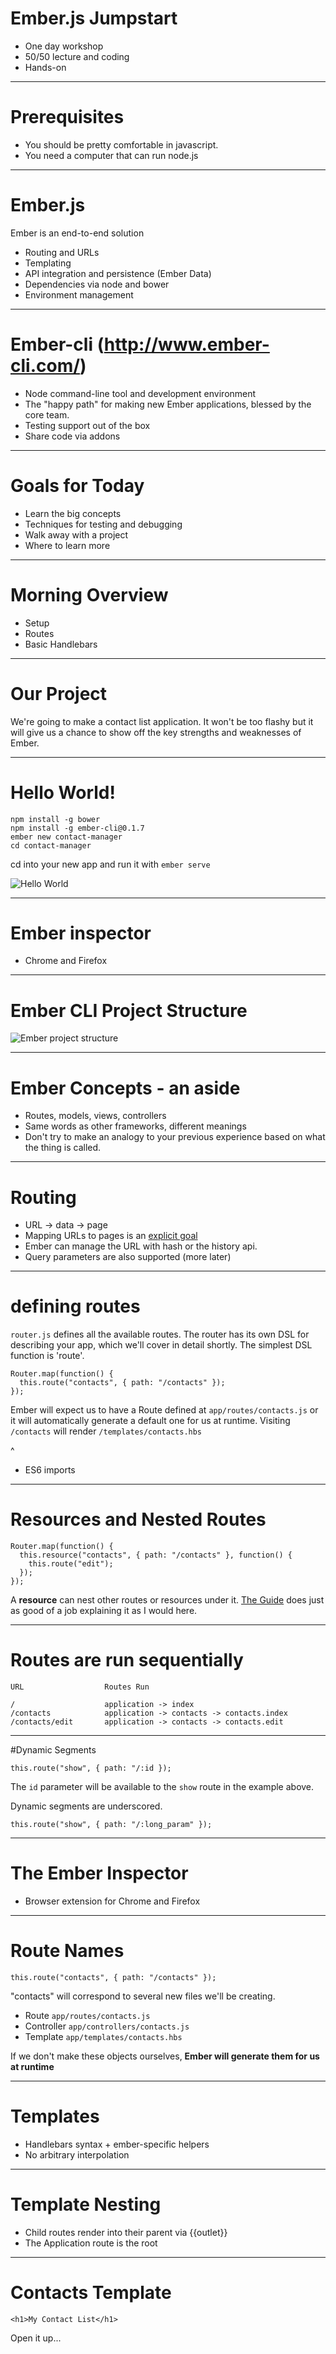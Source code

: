 # Ember.js Jumpstart

* One day workshop
* 50/50 lecture and coding
* Hands-on

---
# Prerequisites

* You should be pretty comfortable in javascript.
* You need a computer that can run node.js

---
# Ember.js

Ember is an end-to-end solution

* Routing and URLs
* Templating
* API integration and persistence (Ember Data)
* Dependencies via node and bower
* Environment management

---
# Ember-cli (http://www.ember-cli.com/)

* Node command-line tool and development environment
* The "happy path" for making new Ember applications, blessed by the core team.
* Testing support out of the box
* Share code via addons

---
# Goals for Today

* Learn the big concepts
* Techniques for testing and debugging
* Walk away with a project
* Where to learn more

---
# Morning Overview

* Setup
* Routes
* Basic Handlebars

---
# Our Project

We're going to make a contact list application.  It won't be too flashy but it will give us a chance
to show off the key strengths and weaknesses of Ember.

---
# Hello World!

```
npm install -g bower
npm install -g ember-cli@0.1.7
ember new contact-manager
cd contact-manager
```

cd into your new app and run it with `ember serve`

![Hello World](/slide-images/hello.png)

---
# Ember inspector
* Chrome and Firefox

---
# Ember CLI Project Structure
![Ember project structure](/slide-images/project-structure.png)

---
# Ember Concepts - an aside

* Routes, models, views, controllers
* Same words as other frameworks, different meanings
* Don't try to make an analogy to your previous experience based on what the thing is called.

---
# Routing

* URL -> data -> page
* Mapping URLs to pages is an [explicit goal](http://www.confreaks.com/videos/2960-jsconfeu2013-stop-breaking-the-web)
* Ember can manage the URL with hash or the history api.
* Query parameters are also supported (more later)

---
# defining routes

`router.js` defines all the available routes. The router has its own DSL
for describing your app, which we'll cover in detail shortly.  The simplest DSL function is
'route'.

```
Router.map(function() {
  this.route("contacts", { path: "/contacts" });
});
```

Ember will expect us to have a Route defined at `app/routes/contacts.js` or it will
automatically generate a default one for us at runtime. Visiting `/contacts` will render
`/templates/contacts.hbs`

^
- ES6 imports

---
# Resources and Nested Routes

```
Router.map(function() {
  this.resource("contacts", { path: "/contacts" }, function() {
    this.route("edit");
  });
});
```

A **resource** can nest other routes or resources under it.
[The Guide](http://emberjs.com/guides/routing/defining-your-routes/) does just as good of a job
explaining it as I would here.

---
# Routes are run sequentially

```
URL                  Routes Run

/                    application -> index
/contacts            application -> contacts -> contacts.index
/contacts/edit       application -> contacts -> contacts.edit
```
---
#Dynamic Segments

```
this.route("show", { path: "/:id });
```
The `id` parameter will be available to the `show` route in the example above.

Dynamic segments are underscored.
```
this.route("show", { path: "/:long_param" });
```
---
# The Ember Inspector

* Browser extension for Chrome and Firefox

---
# Route Names

```
this.route("contacts", { path: "/contacts" });
```
"contacts" will correspond to several new files we'll be creating.

* Route `app/routes/contacts.js`
* Controller `app/controllers/contacts.js`
* Template `app/templates/contacts.hbs`

If we don't make these objects ourselves,
**Ember will generate them for us at runtime**

---
# Templates
* Handlebars syntax + ember-specific helpers
* No arbitrary interpolation

---
# Template Nesting

* Child routes render into their parent via {{outlet}}
* The Application route is the root

---
# Contacts Template

```
<h1>My Contact List</h1>
```

Open it up...

